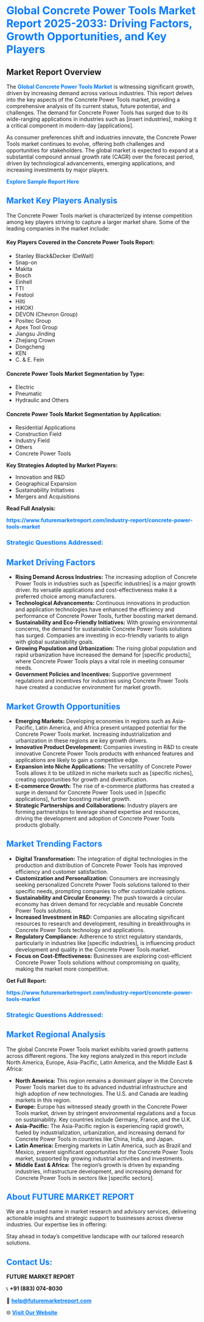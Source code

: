 <h1 style="color: #007BFF;">Global Concrete Power Tools Market Report 2025-2033: Driving Factors, Growth Opportunities, and Key Players</h1>

<section id="overview">
<h2>Market Report Overview</h2>
<p>The <a href="https://www.futuremarketreport.com/industry-report/concrete-power-tools-market" style="color: #007BFF; text-decoration: none;"><strong>Global Concrete Power Tools Market</strong></a> is witnessing significant growth, driven by increasing demand across various industries. This report delves into the key aspects of the Concrete Power Tools market, providing a comprehensive analysis of its current status, future potential, and challenges. The demand for Concrete Power Tools has surged due to its wide-ranging applications in industries such as [insert industries], making it a critical component in modern-day [applications].</p>
<p>As consumer preferences shift and industries innovate, the Concrete Power Tools market continues to evolve, offering both challenges and opportunities for stakeholders. The global market is expected to expand at a substantial compound annual growth rate (CAGR) over the forecast period, driven by technological advancements, emerging applications, and increasing investments by major players.</p>
</section>

<section id="overview">
<p><a href="https://www.futuremarketreport.com/request-sample/reportId=124349" style="color: #007BFF; text-decoration: none;"><strong>Explore Sample Report Here</strong></a></p>
</section>

<section id="key-players">
<h2 style="color: #007BFF;">Market Key Players Analysis</h2>
<p>The Concrete Power Tools market is characterized by intense competition among key players striving to capture a larger market share. Some of the leading companies in the market include:</p>
<h4>Key Players Covered in the Concrete Power Tools Report:</h4>
<ul><li>Stanley Black&amp;Decker (DeWalt)</li><li>Snap-on</li><li>Makita</li><li>Bosch</li><li>Einhell</li><li>TTI</li><li>Festool</li><li>Hilti</li><li>HiKOKI</li><li>DEVON (Chevron Group)</li><li>Positec Group</li><li>Apex Tool Group</li><li>Jiangsu Jinding</li><li>Zhejiang Crown</li><li>Dongcheng</li><li>KEN</li><li>C. &amp; E. Fein</li></ul>
<h4>Concrete Power Tools Market Segmentation by Type:</h4>
<ul><li>Electric</li><li>Pneumatic</li><li>Hydraulic and Others</li></ul>

<h4>Concrete Power Tools Market Segmentation by Application:</h4>
<ul><li>Residential Applications</li><li>Construction Field</li><li>Industry Field</li><li>Others</li><li>Concrete Power Tools</li></ul>
<p><strong>Key Strategies Adopted by Market Players:</strong></p>
<ul>
<li>Innovation and R&D</li>
<li>Geographical Expansion</li>
<li>Sustainability Initiatives</li>
<li>Mergers and Acquisitions</li>
</ul>
</section>

<section>
<p><strong>Read Full Analysis: </strong></p><a href="https://www.futuremarketreport.com/industry-report/concrete-power-tools-market" style="color: #007BFF; text-decoration: none;"><strong>https://www.futuremarketreport.com/industry-report/concrete-power-tools-market</strong></a>
<h3 style="color: #007BFF;">Strategic Questions Addressed:</h3>
</section>

<section id="driving-factors">
<h2 style="color: #007BFF;">Market Driving Factors</h2>
<ul>
<li><strong>Rising Demand Across Industries:</strong> The increasing adoption of Concrete Power Tools in industries such as [specific industries] is a major growth driver. Its versatile applications and cost-effectiveness make it a preferred choice among manufacturers.</li>
<li><strong>Technological Advancements:</strong> Continuous innovations in production and application technologies have enhanced the efficiency and performance of Concrete Power Tools, further boosting market demand.</li>
<li><strong>Sustainability and Eco-Friendly Initiatives:</strong> With growing environmental concerns, the demand for sustainable Concrete Power Tools solutions has surged. Companies are investing in eco-friendly variants to align with global sustainability goals.</li>
<li><strong>Growing Population and Urbanization:</strong> The rising global population and rapid urbanization have increased the demand for [specific products], where Concrete Power Tools plays a vital role in meeting consumer needs.</li>
<li><strong>Government Policies and Incentives:</strong> Supportive government regulations and incentives for industries using Concrete Power Tools have created a conducive environment for market growth.</li>
</ul>
</section>

<section id="growth-opportunities">
<h2 style="color: #007BFF;">Market Growth Opportunities</h2>
<ul>
<li><strong>Emerging Markets:</strong> Developing economies in regions such as Asia-Pacific, Latin America, and Africa present untapped potential for the Concrete Power Tools market. Increasing industrialization and urbanization in these regions are key growth drivers.</li>
<li><strong>Innovative Product Development:</strong> Companies investing in R&D to create innovative Concrete Power Tools products with enhanced features and applications are likely to gain a competitive edge.</li>
<li><strong>Expansion into Niche Applications:</strong> The versatility of Concrete Power Tools allows it to be utilized in niche markets such as [specific niches], creating opportunities for growth and diversification.</li>
<li><strong>E-commerce Growth:</strong> The rise of e-commerce platforms has created a surge in demand for Concrete Power Tools used in [specific applications], further boosting market growth.</li>
<li><strong>Strategic Partnerships and Collaborations:</strong> Industry players are forming partnerships to leverage shared expertise and resources, driving the development and adoption of Concrete Power Tools products globally.</li>
</ul>
</section>

<section id="trending-factors">
<h2 style="color: #007BFF;">Market Trending Factors</h2>
<ul>
<li><strong>Digital Transformation:</strong> The integration of digital technologies in the production and distribution of Concrete Power Tools has improved efficiency and customer satisfaction.</li>
<li><strong>Customization and Personalization:</strong> Consumers are increasingly seeking personalized Concrete Power Tools solutions tailored to their specific needs, prompting companies to offer customizable options.</li>
<li><strong>Sustainability and Circular Economy:</strong> The push towards a circular economy has driven demand for recyclable and reusable Concrete Power Tools solutions.</li>
<li><strong>Increased Investment in R&D:</strong> Companies are allocating significant resources to research and development, resulting in breakthroughs in Concrete Power Tools technology and applications.</li>
<li><strong>Regulatory Compliance:</strong> Adherence to strict regulatory standards, particularly in industries like [specific industries], is influencing product development and quality in the Concrete Power Tools market.</li>
<li><strong>Focus on Cost-Effectiveness:</strong> Businesses are exploring cost-efficient Concrete Power Tools solutions without compromising on quality, making the market more competitive.</li>
</ul>
</section>

<section>
<p><strong>Get Full Report: </strong></p><a href="https://www.futuremarketreport.com/industry-report/concrete-power-tools-market" style="color: #007BFF; text-decoration: none;"><strong>https://www.futuremarketreport.com/industry-report/concrete-power-tools-market</strong></a>
<h3 style="color: #007BFF;">Strategic Questions Addressed:</h3>
</section>


<section id="regional-analysis">
<h2 style="color: #007BFF;">Market Regional Analysis</h2>
<p>The global Concrete Power Tools market exhibits varied growth patterns across different regions. The key regions analyzed in this report include North America, Europe, Asia-Pacific, Latin America, and the Middle East & Africa:</p>
<ul>
<li><strong>North America:</strong> This region remains a dominant player in the Concrete Power Tools market due to its advanced industrial infrastructure and high adoption of new technologies. The U.S. and Canada are leading markets in this region.</li>
<li><strong>Europe:</strong> Europe has witnessed steady growth in the Concrete Power Tools market, driven by stringent environmental regulations and a focus on sustainability. Key countries include Germany, France, and the U.K.</li>
<li><strong>Asia-Pacific:</strong> The Asia-Pacific region is experiencing rapid growth, fueled by industrialization, urbanization, and increasing demand for Concrete Power Tools in countries like China, India, and Japan.</li>
<li><strong>Latin America:</strong> Emerging markets in Latin America, such as Brazil and Mexico, present significant opportunities for the Concrete Power Tools market, supported by growing industrial activities and investments.</li>
<li><strong>Middle East & Africa:</strong> The region’s growth is driven by expanding industries, infrastructure development, and increasing demand for Concrete Power Tools in sectors like [specific sectors].</li>
</ul>
</section>

<footer>
<h2 style="color: #007BFF;">About FUTURE MARKET REPORT</h2>
<p>We are a trusted name in market research and advisory services, delivering actionable insights and strategic support to businesses across diverse industries. Our expertise lies in offering:</p>

<p>Stay ahead in today’s competitive landscape with our tailored research solutions.</p>

<h2 style="color: #007BFF;">Contact Us:</h2>
<p><strong>FUTURE MARKET REPORT</strong></p>
<p>📞 <strong>+91 (883) 074-8030</strong></p>
<p>📧 <strong><a href="mailto:help@futuremarketreport.com" style="color: #007BFF;">help@futuremarketreport.com</a></strong></p>
<p>🌐 <strong><a href="https://www.futuremarketreport.com/" style="color: #007BFF;">Visit Our Website</a></strong></p>
</footer>
